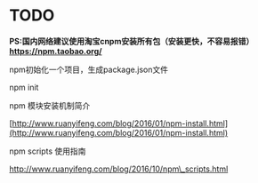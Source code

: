 # TODO

**PS:国内网络建议使用淘宝cnpm安装所有包（安装更快，不容易报错）
https://npm.taobao.org/**


npm初始化一个项目，生成package.json文件

npm init



npm 模块安装机制简介

[http://www.ruanyifeng.com/blog/2016/01/npm-install.html](http://www.ruanyifeng.com/blog/2016/01/npm-install.html)



npm scripts 使用指南

http://www.ruanyifeng.com/blog/2016/10/npm\_scripts.html

